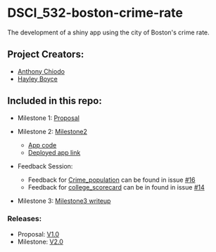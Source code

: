 # DSCI_532-boston-crime-rate
The development of a shiny app using the city of Boston's crime rate. 

## Project Creators:

- [Anthony Chiodo](https://github.com/apchiodo)
- [Hayley Boyce](https://github.com/hfboyce)


## Included in this repo: 

- Milestone 1: [Proposal](https://github.com/hfboyce/DSCI_532-boston-crime-rate/blob/master/doc/Proposal.md)

- Milestone 2: [Milestone2](https://github.com/hfboyce/DSCI_532-boston-crime-rate/blob/master/doc/Milestone2.md)
    * [App code](https://github.com/hfboyce/DSCI_532-boston-crime-rate/blob/master/app.R)
    * [Deployed app link](https://hfboyce.shinyapps.io/dsci_532-boston-crime-rate/)


- Feedback Session:      
    * Feedback for [Crime_population](https://github.com/UBC-MDS/Crime_population) can be found in issue [#16](https://github.com/UBC-MDS/Crime_population/issues/16)          
    * Feedback for [college_scorecard](https://github.com/UBC-MDS/college_scorecard) can be in found in issue [#14](https://github.com/UBC-MDS/college_scorecard/issues/14)           
    
    
- Milestone 3: [Milestone3 writeup](https://github.com/UBC-MDS/DSCI_532-boston-crime-rate/blob/master/doc/Milestone3.md)


### Releases:

* Proposal:  [V1.0](https://github.com/UBC-MDS/DSCI_532-boston-crime-rate/releases/tag/V1.0)
* Milestone: [V2.0](https://github.com/UBC-MDS/DSCI_532-boston-crime-rate/releases/tag/V2.0)

